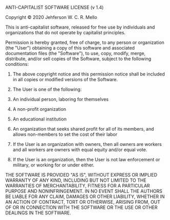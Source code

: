 ANTI-CAPITALIST SOFTWARE LICENSE (v 1.4)

Copyright © 2020 Jehferson W. C. R. Mello

This is anti-capitalist software, released for free use by individuals
and organizations that do not operate by capitalist principles.

Permission is hereby granted, free of charge, to any person or organization
(the "User") obtaining a copy of this software and associated documentation files
(the "Software"), to use, copy, modify, merge, distribute, and/or sell copies of
the Software, subject to the following conditions:

1. The above copyright notice and this permission notice shall be included in
   all copies or modified versions of the Software.

2. The User is one of the following:
 1. An individual person, laboring for themselves
 2. A non-profit organization
 3. An educational institution
 4. An organization that seeks shared profit for all of its members, and allows
   non-members to set the cost of their labor

3. If the User is an organization with owners, then all owners are workers and
    all workers are owners with equal equity and/or equal vote.

4. If the User is an organization, then the User is not law enforcement or
    military, or working for or under either.

THE SOFTWARE IS PROVIDED "AS IS", WITHOUT EXPRESS OR IMPLIED WARRANTY OF ANY KIND,
INCLUDING BUT NOT LIMITED TO THE WARRANTIES OF MERCHANTABILITY, FITNESS FOR
A PARTICULAR PURPOSE AND NONINFRINGEMENT. IN NO EVENT SHALL THE AUTHORS BE
LIABLE FOR ANY CLAIM, DAMAGES OR OTHER LIABILITY, WHETHER IN AN ACTION OF
CONTRACT, TORT OR OTHERWISE, ARISING FROM, OUT OF OR IN CONNECTION WITH THE
SOFTWARE OR THE USE OR OTHER DEALINGS IN THE SOFTWARE.
